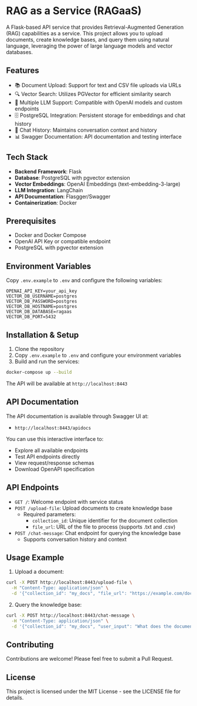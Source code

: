 # RAG as a Service (RAGaaS)

A Flask-based API service that provides Retrieval-Augmented Generation (RAG) capabilities as a service. This project allows you to upload documents, create knowledge bases, and query them using natural language, leveraging the power of large language models and vector databases.

## Features

- 📚 Document Upload: Support for text and CSV file uploads via URLs
- 🔍 Vector Search: Utilizes PGVector for efficient similarity search
- 🤖 Multiple LLM Support: Compatible with OpenAI models and custom endpoints
- 🗄️ PostgreSQL Integration: Persistent storage for embeddings and chat history
- 📝 Chat History: Maintains conversation context and history
- 📊 Swagger Documentation: API documentation and testing interface

## Tech Stack

- **Backend Framework**: Flask
- **Database**: PostgreSQL with pgvector extension
- **Vector Embeddings**: OpenAI Embeddings (text-embedding-3-large)
- **LLM Integration**: LangChain
- **API Documentation**: Flasgger/Swagger
- **Containerization**: Docker

## Prerequisites

- Docker and Docker Compose
- OpenAI API Key or compatible endpoint
- PostgreSQL with pgvector extension

## Environment Variables

Copy `.env.example` to `.env` and configure the following variables:

```env
OPENAI_API_KEY=your_api_key
VECTOR_DB_USERNAME=postgres
VECTOR_DB_PASSWORD=postgres
VECTOR_DB_HOSTNAME=postgres
VECTOR_DB_DATABASE=ragaas
VECTOR_DB_PORT=5432
```

## Installation & Setup

1. Clone the repository
2. Copy `.env.example` to `.env` and configure your environment variables
3. Build and run the services:

```bash
docker-compose up --build
```

The API will be available at `http://localhost:8443`

## API Documentation

The API documentation is available through Swagger UI at:
- `http://localhost:8443/apidocs`

You can use this interactive interface to:
- Explore all available endpoints
- Test API endpoints directly
- View request/response schemas
- Download OpenAPI specification

## API Endpoints

- `GET /`: Welcome endpoint with service status
- `POST /upload-file`: Upload documents to create knowledge base
  - Required parameters:
    - `collection_id`: Unique identifier for the document collection
    - `file_url`: URL of the file to process (supports .txt and .csv)
- `POST /chat-message`: Chat endpoint for querying the knowledge base
  - Supports conversation history and context

## Usage Example

1. Upload a document:
```bash
curl -X POST http://localhost:8443/upload-file \
  -H "Content-Type: application/json" \
  -d '{"collection_id": "my_docs", "file_url": "https://example.com/document.txt"}'
```

2. Query the knowledge base:
```bash
curl -X POST http://localhost:8443/chat-message \
  -H "Content-Type: application/json" \
  -d '{"collection_id": "my_docs", "user_input": "What does the document say about X?"}'
```

## Contributing

Contributions are welcome! Please feel free to submit a Pull Request.

## License

This project is licensed under the MIT License - see the LICENSE file for details.

